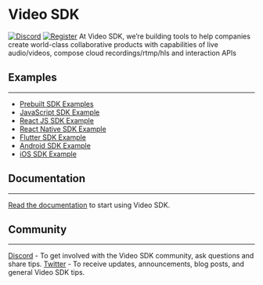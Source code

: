 # Video SDK
[![Discord](https://img.shields.io/discord/876774498798551130?label=Join%20on%20Discord)](https://discord.gg/kgAvyxtTxv)
[![Register](https://img.shields.io/badge/Contact-Know%20More-blue)](https://app.videosdk.live/signup)
At Video SDK, we’re building tools to help companies create world-class collaborative products with capabilities of live audio/videos, compose cloud recordings/rtmp/hls and interaction APIs

## Examples
---
- [Prebuilt SDK Examples](https://github.com/videosdk-live/videosdk-rtc-prebuilt-examples)
- [JavaScript SDK Example](https://github.com/videosdk-live/videosdk-rtc-javascript-sdk-example)
- [React JS SDK Example](https://github.com/videosdk-live/videosdk-rtc-react-sdk-example)
- [React Native SDK Example](https://github.com/videosdk-live/videosdk-rtc-react-native-sdk-example)
- [Flutter SDK Example](https://github.com/videosdk-live/videosdk-rtc-flutter-sdk-example)
- [Android SDK Example](https://github.com/videosdk-live/videosdk-rtc-android-java-sdk-example)
- [iOS SDK Example](https://github.com/videosdk-live/videosdk-rtc-ios-sdk-example)

## Documentation
----
[Read the documentation](https://docs.videosdk.live/) to start using Video SDK.

## Community
---
[Discord](https://discord.gg/Gpmj6eCq5u) - To get involved with the Video SDK community, ask questions and share tips.
[Twitter](https://twitter.com/video_sdk) - To receive updates, announcements, blog posts, and general Video SDK tips.
